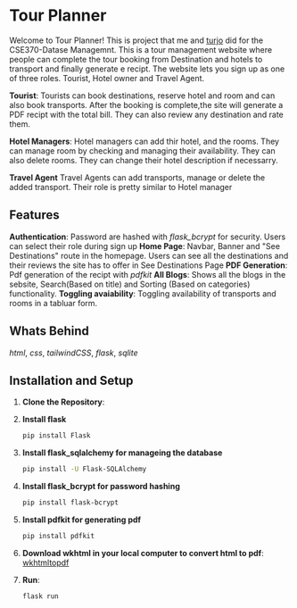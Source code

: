 # Tour Planner

Welcome to Tour Planner! This is project that me and [turjo](https://github.com/turjosajid) did for the CSE370-Datase Managemnt. This is a tour management website where people can complete the tour booking from Destination and hotels to transport and finally generate e recipt. The website lets you sign up as one of three roles. Tourist, Hotel owner and Travel Agent. 

**Tourist**: Tourists can book destinations, reserve hotel and room and can also book transports. After the booking is complete,the site will generate a PDF recipt with the total bill. They can also review any destination and rate them.

**Hotel Managers**: Hotel managers can add thir hotel, and the rooms. They can manage room by checking and managing their availability. They can also delete rooms. They can change their hotel description if necessarry.

**Travel Agent** Travel Agents can add transports, manage or delete the added transport. Their role is pretty similar to Hotel manager 




## Features
**Authentication**: Password are hashed with *flask_bcrypt* for security. Users can select their role during sign up
**Home Page**: Navbar, Banner and "See Destinations" route in the homepage. Users can see all the destinations and their reviews the site has to offer in See Destinations Page
**PDF Generation**: Pdf generation of the recipt with *pdfkit*
**All Blogs**: Shows all the blogs in the sebsite, Search(Based on title) and Sorting (Based on categories) functionality.
**Toggling avaiability**: Toggling availability of transports and rooms in a tabluar form.

## Whats Behind
*html*, *css*, *tailwindCSS*, *flask*, *sqlite*


## Installation and Setup

1. **Clone the Repository**:

2. **Install flask**
    ```bash
    pip install Flask

3. **Install flask_sqlalchemy for manageing the database**
    ```bash
    pip install -U Flask-SQLAlchemy

3. **Install flask_bcrypt for password hashing**
    ```bash
    pip install flask-bcrypt

4. **Install pdfkit for generating pdf**
    ```bash
    pip install pdfkit

4. **Download wkhtml in your local computer to convert html to pdf**:
   [wkhtmltopdf](https://wkhtmltopdf.org/downloads.html)

5. **Run**:
    ```bash
    flask run
